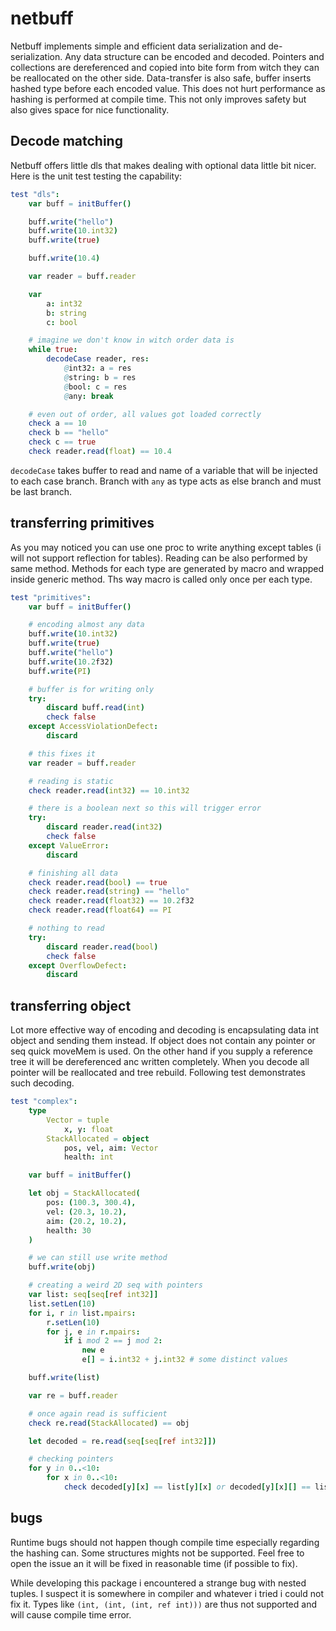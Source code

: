 # netbuff

Netbuff implements simple and efficient data serialization and de-serialization. Any data structure can be encoded and decoded. Pointers and collections are dereferenced and copied into bite form from witch they can be reallocated on the other side. Data-transfer is also safe, buffer inserts hashed type before each encoded value. This does not hurt performance as hashing is performed at compile time. This not only improves safety but also gives space for nice functionality.

## Decode matching

Netbuff offers little dls that makes dealing with optional data little bit nicer. Here is the unit test testing the capability:

```nim
test "dls":
    var buff = initBuffer()

    buff.write("hello")
    buff.write(10.int32)
    buff.write(true)

    buff.write(10.4)

    var reader = buff.reader

    var
        a: int32
        b: string
        c: bool

    # imagine we don't know in witch order data is
    while true:
        decodeCase reader, res:
            @int32: a = res
            @string: b = res
            @bool: c = res
            @any: break

    # even out of order, all values got loaded correctly
    check a == 10
    check b == "hello"
    check c == true
    check reader.read(float) == 10.4
```

`decodeCase` takes buffer to read and name of a variable that will be injected to each case branch. Branch with `any` as type acts as else branch and must be last branch.

## transferring primitives

As you may noticed you can use one proc to write anything except tables (i will not support reflection for tables). Reading can be also performed by same method. Methods for each type are generated by macro and wrapped inside generic method. Ths way macro is called only once per each type. 

```nim
test "primitives":
    var buff = initBuffer()

    # encoding almost any data
    buff.write(10.int32)
    buff.write(true)
    buff.write("hello")
    buff.write(10.2f32)
    buff.write(PI)

    # buffer is for writing only
    try:
        discard buff.read(int)
        check false
    except AccessViolationDefect:
        discard

    # this fixes it
    var reader = buff.reader

    # reading is static
    check reader.read(int32) == 10.int32

    # there is a boolean next so this will trigger error
    try:
        discard reader.read(int32)
        check false
    except ValueError:
        discard

    # finishing all data
    check reader.read(bool) == true
    check reader.read(string) == "hello"
    check reader.read(float32) == 10.2f32
    check reader.read(float64) == PI

    # nothing to read
    try:
        discard reader.read(bool)
        check false
    except OverflowDefect:
        discard
```

## transferring object 

Lot more effective way of encoding and decoding is encapsulating data int object and sending them instead. If object does not contain any pointer or seq quick moveMem is used. On the other hand if you supply a reference tree it will be dereferenced anc written completely. When you decode all pointer will be reallocated and tree rebuild. Following test demonstrates such decoding.

```nim
test "complex":
    type
        Vector = tuple
            x, y: float
        StackAllocated = object
            pos, vel, aim: Vector
            health: int

    var buff = initBuffer()

    let obj = StackAllocated(
        pos: (100.3, 300.4),
        vel: (20.3, 10.2),
        aim: (20.2, 10.2),
        health: 30
    )

    # we can still use write method
    buff.write(obj)

    # creating a weird 2D seq with pointers
    var list: seq[seq[ref int32]]
    list.setLen(10)
    for i, r in list.mpairs:
        r.setLen(10)
        for j, e in r.mpairs:
            if i mod 2 == j mod 2:
                new e
                e[] = i.int32 + j.int32 # some distinct values

    buff.write(list)

    var re = buff.reader

    # once again read is sufficient
    check re.read(StackAllocated) == obj

    let decoded = re.read(seq[seq[ref int32]])

    # checking pointers
    for y in 0..<10:
        for x in 0..<10:
            check decoded[y][x] == list[y][x] or decoded[y][x][] == list[y][x][]
```

## bugs

Runtime bugs should not happen though compile time especially regarding the hashing can. Some structures mights not be supported. Feel free to open the issue an it will be fixed in reasonable time (if possible to fix).

While developing this package i encountered a strange bug with nested tuples. I suspect it is somewhere in compiler and whatever i tried i could not fix it. Types like `(int, (int, (int, ref int)))` are thus not supported and will cause compile time error.